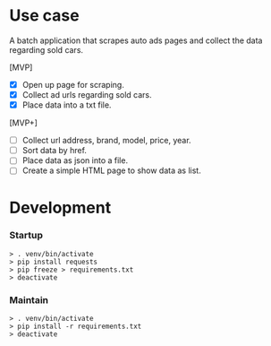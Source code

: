 # Use case
A batch application that scrapes auto ads pages and collect the data regarding sold cars.

[MVP]
- [x] Open up page for scraping. 
- [x] Collect ad urls regarding sold cars.
- [x] Place data into a txt file.

[MVP+]
- [ ] Collect url address, brand, model, price, year.
- [ ] Sort data by href.
- [ ] Place data as json into a file.
- [ ] Create a simple HTML page to show data as list.

# Development
### Startup
```
> . venv/bin/activate
> pip install requests
> pip freeze > requirements.txt
> deactivate
```

### Maintain
```
> . venv/bin/activate
> pip install -r requirements.txt
> deactivate
```